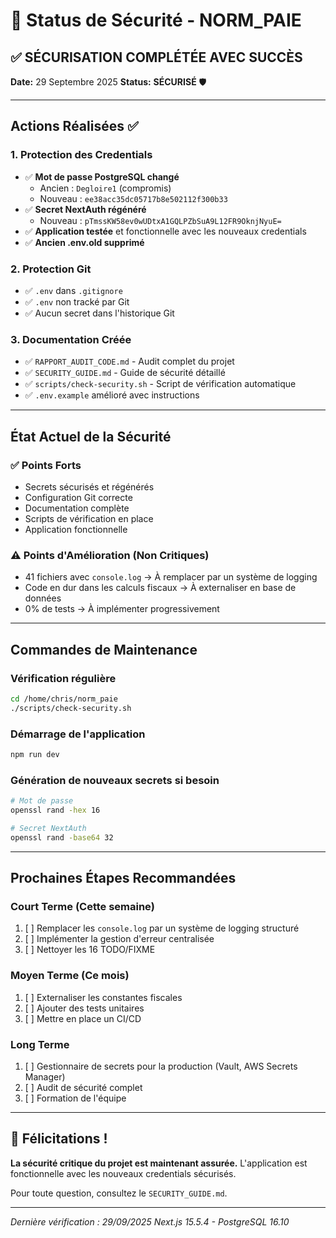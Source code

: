 # 🔐 Status de Sécurité - NORM_PAIE

## ✅ SÉCURISATION COMPLÉTÉE AVEC SUCCÈS

**Date:** 29 Septembre 2025
**Status:** **SÉCURISÉ** 🛡️

---

## Actions Réalisées ✅

### 1. Protection des Credentials
- ✅ **Mot de passe PostgreSQL changé**
  - Ancien : `Degloire1` (compromis)
  - Nouveau : `ee38acc35dc05717b8e502112f300b33`
- ✅ **Secret NextAuth régénéré**
  - Nouveau : `pTmssKW58ev0wUDtxA1GQLPZbSuA9L12FR9OknjNyuE=`
- ✅ **Application testée** et fonctionnelle avec les nouveaux credentials
- ✅ **Ancien .env.old supprimé**

### 2. Protection Git
- ✅ `.env` dans `.gitignore`
- ✅ `.env` non tracké par Git
- ✅ Aucun secret dans l'historique Git

### 3. Documentation Créée
- ✅ `RAPPORT_AUDIT_CODE.md` - Audit complet du projet
- ✅ `SECURITY_GUIDE.md` - Guide de sécurité détaillé
- ✅ `scripts/check-security.sh` - Script de vérification automatique
- ✅ `.env.example` amélioré avec instructions

---

## État Actuel de la Sécurité

### ✅ Points Forts
- Secrets sécurisés et régénérés
- Configuration Git correcte
- Documentation complète
- Scripts de vérification en place
- Application fonctionnelle

### ⚠️ Points d'Amélioration (Non Critiques)
- 41 fichiers avec `console.log` → À remplacer par un système de logging
- Code en dur dans les calculs fiscaux → À externaliser en base de données
- 0% de tests → À implémenter progressivement

---

## Commandes de Maintenance

### Vérification régulière
```bash
cd /home/chris/norm_paie
./scripts/check-security.sh
```

### Démarrage de l'application
```bash
npm run dev
```

### Génération de nouveaux secrets si besoin
```bash
# Mot de passe
openssl rand -hex 16

# Secret NextAuth
openssl rand -base64 32
```

---

## Prochaines Étapes Recommandées

### Court Terme (Cette semaine)
1. [ ] Remplacer les `console.log` par un système de logging structuré
2. [ ] Implémenter la gestion d'erreur centralisée
3. [ ] Nettoyer les 16 TODO/FIXME

### Moyen Terme (Ce mois)
1. [ ] Externaliser les constantes fiscales
2. [ ] Ajouter des tests unitaires
3. [ ] Mettre en place un CI/CD

### Long Terme
1. [ ] Gestionnaire de secrets pour la production (Vault, AWS Secrets Manager)
2. [ ] Audit de sécurité complet
3. [ ] Formation de l'équipe

---

## 🎉 Félicitations !

**La sécurité critique du projet est maintenant assurée.**
L'application est fonctionnelle avec les nouveaux credentials sécurisés.

Pour toute question, consultez le `SECURITY_GUIDE.md`.

---

*Dernière vérification : 29/09/2025*
*Next.js 15.5.4 - PostgreSQL 16.10*